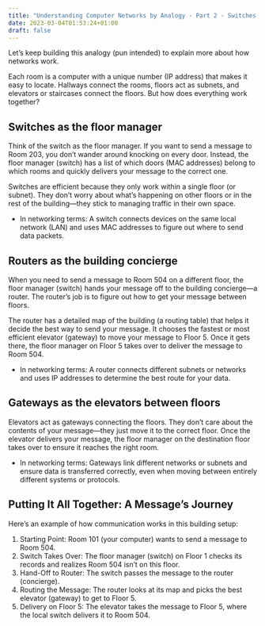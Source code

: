 ```yaml
---
title: "Understanding Computer Networks by Analogy - Part 2 - Switches and Routers"
date: 2023-03-04T01:53:24+01:00
draft: false
---
```


Let’s keep building this analogy (pun intended) to explain more about how networks work.

Each room is a computer with a unique number (IP address) that makes it easy to locate. Hallways connect the rooms, floors act as subnets, and elevators or staircases connect the floors. But how does everything work together?

## Switches as the floor manager

Think of the switch as the floor manager. If you want to send a message to Room 203, you don’t wander around knocking on every door. Instead, the floor manager (switch) has a list of which doors (MAC addresses) belong to which rooms and quickly delivers your message to the correct one.

Switches are efficient because they only work within a single floor (or subnet). They don’t worry about what’s happening on other floors or in the rest of the building—they stick to managing traffic in their own space.

* In networking terms: A switch connects devices on the same local network (LAN) and uses MAC addresses to figure out where to send data packets.

## Routers as the building concierge

When you need to send a message to Room 504 on a different floor, the floor manager (switch) hands your message off to the building concierge—a router. The router’s job is to figure out how to get your message between floors.

The router has a detailed map of the building (a routing table) that helps it decide the best way to send your message. It chooses the fastest or most efficient elevator (gateway) to move your message to Floor 5. Once it gets there, the floor manager on Floor 5 takes over to deliver the message to Room 504.

* In networking terms: A router connects different subnets or networks and uses IP addresses to determine the best route for your data.

## Gateways as the elevators between floors

Elevators act as gateways connecting the floors. They don’t care about the contents of your message—they just move it to the correct floor. Once the elevator delivers your message, the floor manager on the destination floor takes over to ensure it reaches the right room.

* In networking terms: Gateways link different networks or subnets and ensure data is transferred correctly, even when moving between entirely different systems or protocols.

## Putting It All Together: A Message’s Journey

Here’s an example of how communication works in this building setup:

1.	Starting Point: Room 101 (your computer) wants to send a message to Room 504.
2.	Switch Takes Over: The floor manager (switch) on Floor 1 checks its records and realizes Room 504 isn’t on this floor.
3.	Hand-Off to Router: The switch passes the message to the router (concierge).
4.	Routing the Message: The router looks at its map and picks the best elevator (gateway) to get to Floor 5.
5.	Delivery on Floor 5: The elevator takes the message to Floor 5, where the local switch delivers it to Room 504.